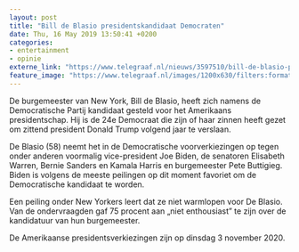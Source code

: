 ```yaml
---
layout: post
title: "Bill de Blasio presidentskandidaat Democraten"
date: Thu, 16 May 2019 13:50:41 +0200
categories: 
- entertainment 
- opinie 
externe_link: "https://www.telegraaf.nl/nieuws/3597510/bill-de-blasio-presidentskandidaat-democraten"
feature_image: "https://www.telegraaf.nl/images/1200x630/filters:format(jpeg):quality(80)/cdn-kiosk-api.telegraaf.nl/39b1402e-77d5-11e9-add9-02c309bc01c1.jpg"
---
```


<p class="intro">De burgemeester van New York, Bill de Blasio, heeft zich namens de Democratische Partij kandidaat gesteld voor het Amerikaans presidentschap. Hij is de 24e Democraat die zijn of haar zinnen heeft gezet om zittend president Donald Trump volgend jaar te verslaan.</p> <p>De Blasio (58) neemt het in de Democratische voorverkiezingen op tegen onder anderen voormalig vice-president Joe Biden, de senatoren Elisabeth Warren, Bernie Sanders en Kamala Harris en burgemeester Pete Buttigieg. Biden is volgens de meeste peilingen op dit moment favoriet om de Democratische kandidaat te worden.</p><p>Een peiling onder New Yorkers leert dat ze niet warmlopen voor De Blasio. Van de ondervraagden gaf 75 procent aan „niet enthousiast” te zijn over de kandidatuur van hun burgemeester.</p><p>De Amerikaanse presidentsverkiezingen zijn op dinsdag 3 november 2020.</p>
